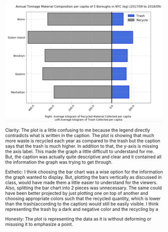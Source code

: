![Recycled Material Vs Trash NYC](NYC_Borough_Tonnage_Plot.png)


Clarity: The plot is a little confusing to me because the legend directly contradicts what is written in the caption. The plot is showing that much more waste is recycled each year as compared to the trash but the caption says that the trash is much higher. In addition to that, the y-axis is missing the axis label. This made the graph a little difficult to understand for me. But, the caption was actually quite descriptive and clear and it contained all the information the graph was trying to get through. 

Esthetic: I think choosing the bar chart was a wise option for the information the graph wanted to display. But, plotting the bars vertically as discussed in class, would have made them a little easier to understand for the viewers. Also, splitting the bar chart into 2 pieces was unnecessary. The same could have been better projected by just plotting one on top of another and choosing appropriate colors such that the recycled quantity, which is lower than the trash(according to the caption) would still be easily visible. I think representing the trash by a dark and negative color and the recycling by a 

Honesty: The plot is representing the data as it is without deforming or misusing it to emphasize a point.
